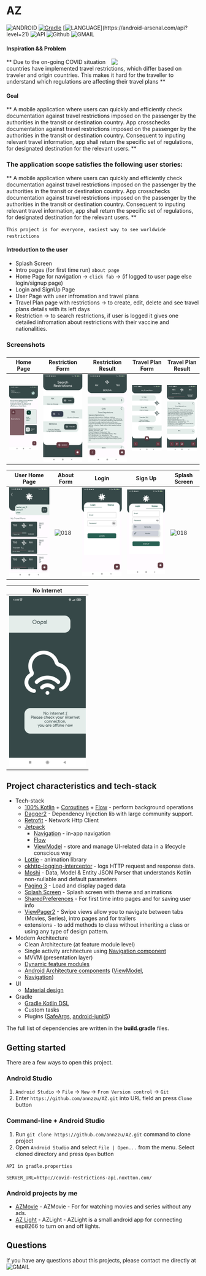 # AZ

![ANDROID](https://badgen.net/badge/OS/Android?icon=https://raw.githubusercontent.com/androiddevnotes/awesome-android-kotlin-apps/master/assets/android.svg&color=3ddc84)
[![Gradle](https://img.shields.io/badge/gradle-7.0.2-blue.svg)](https://lv.binarybabel.org/catalog/gradle/latest)
[![LANGUAGE](https://badgen.net/badge/language/Kotlin?)](https://android-arsenal.com/api?level=21)
![API](https://img.shields.io/badge/API-21%2B-blue.svg?style=flat)
![Github](https://img.shields.io/badge/GitHub-annzzu-blue.svg?style=flat)
![GMAIL](https://img.shields.io/badge/Gmail-anaz.zurabashvili@gmail.com-blue.svg?style=flat)
#### Inspiration && Problem
<img width="230" align="right"  src="screenshots/demo.gif"/>
** Due to the on-going COVID situation countries have implemented travel restrictions,
which differ based on traveler and origin countries. This makes it hard for the traveller 
to understand which regulations are affecting their travel plans **

#### Goal

** A mobile application where users can quickly and efficiently check documentation
against travel restrictions imposed on the passenger by the authorities in the transit or
destination country. App crosschecks documentation against travel restrictions
imposed on the passenger by the authorities in the transit or destination country. Consequent
to inputing relevant travel information, app shall return the specific set of regulations, for
designated destination for the relevant users. **

### The application scope satisfies the following user stories:

** A mobile application where users can quickly and efficiently check documentation
against travel restrictions imposed on the passenger by the authorities in the transit or
destination country. App crosschecks documentation against travel restrictions
imposed on the passenger by the authorities in the transit or destination country. Consequent
to inputing relevant travel information, app shall return the specific set of regulations, for
designated destination for the relevant users. **

` This project is for everyone, easiest way to see worldwide restrictions `
#### Introduction to the user

* Splash Screen
* Intro pages (for first time run) `about page`
* Home Page for navigation ->  `click fab` -> (if logged to user page else login/signup page)
* Login and SignUp Page 
* User Page with user infromation and travel plans
* Travel Plan page with restrictions ->  to create, edit, delete and see travel plans details with its left days
* Restriction -> to search restrictions, if user is logged it gives one detailed infromation about restrictions with their vaccine and nationalities.

### Screenshots
###
Home Page | Restriction Form | Restriction Result | Travel Plan Form  | Travel Plan Result
---|---|---|---|---
<img src="screenshots/home.jpg"  width="200" alt="018"/> | <img src="screenshots/restriction_form.jpg"  width="200" alt="018" /> | <img src="screenshots/restriction_result.jpg"  width="200" alt="018" />  | <img src="screenshots/travel_plan_form.jpg"  width="200" alt="018" />| <img src="screenshots/travel_plan.jpg" width="200" alt="018"  /> | 

User Home Page | About Form | Login | Sign Up |Splash Screen
---|---|---|---|---
<img src="screenshots/user_home.jpg"  width="200" alt="018"/> | <img src="screenshots/about.gif"  width="200" alt="018" />| <img src="screenshots/login.jpg"  width="200" alt="018" />| <img src="screenshots/signup.jpg"  width="200" alt="018" />| <img src="screenshots/splash_screen.gif"  width="200" alt="018" />

No Internet | 
---|
<img src="screenshots/no_internet.jpg"  width="200" alt="018"/> | 


## Project characteristics and tech-stack
* Tech-stack
    * [100% Kotlin](https://kotlinlang.org/) + [Coroutines](https://kotlinlang.org/docs/reference/coroutines-overview.html) + [Flow](https://developer.android.com/reference/androidx/constraintlayout/helper/widget/Flow) - perform background operations
    * [Dagger2](https://github.com/google/dagger) - Dependency Injection lib with large community support.
    * [Retrofit](https://square.github.io/retrofit/) - Network Http Client
    * [Jetpack](https://developer.android.com/jetpack)
        * [Navigation](https://developer.android.com/topic/libraries/architecture/navigation/) - in-app navigation
        * [Flow](https://developer.android.com/kotlin/flow) 
        * [ViewModel](https://developer.android.com/topic/libraries/architecture/viewmodel) - store and manage UI-related data in a lifecycle conscious way
    * [Lottie](http://airbnb.io/lottie) - animation library
    * [okhttp-logging-interceptor](https://github.com/square/okhttp/blob/master/okhttp-logging-interceptor/README.md) - logs HTTP request and response data.
    * [Moshi](https://github.com/square/moshi) - Data, Model & Entity JSON Parser that understands Kotlin non-nullable and default parameters
    * [Paging 3](https://developer.android.com/topic/libraries/architecture/paging/v3-migration) -  Load and display paged data
    * [Splash Screen](https://developer.android.com/guide/topics/ui/splash-screen) - Splash screen with theme and animations
    * [SharedPreferences](https://developer.android.com/reference/android/content/SharedPreferences) - For first time intro pages and for saving user info
    * [ViewPager2](https://developer.android.com/jetpack/androidx/releases/viewpager2) - Swipe views allow you to navigate between tabs (Movies, Series), intro pages and for trailers 
    * extensions - to add methods to class without inheriting a class or using any type of design pattern. 
* Modern Architecture
    * Clean Architecture (at feature module level)
    * Single activity architecture using [Navigation component](https://developer.android.com/guide/navigation/navigation-getting-started)
    * MVVM  (presentation layer)
    * [Dynamic feature modules](https://developer.android.com/studio/projects/dynamic-delivery)
    * [Android Architecture components](https://developer.android.com/topic/libraries/architecture) ([ViewModel](https://developer.android.com/topic/libraries/architecture/viewmodel), 
    * [Navigation](https://developer.android.com/jetpack/androidx/releases/navigation))
* UI
    * [Material design](https://material.io/design)
* Gradle
    * [Gradle Kotlin DSL](https://docs.gradle.org/current/userguide/kotlin_dsl.html)
    * Custom tasks
    * Plugins ([SafeArgs](https://developer.android.com/guide/navigation/navigation-pass-data#Safe-args),
      [android-junit5](https://github.com/mannodermaus/android-junit5))

The full list of dependencies are written in the **build.gradle** files.


## Getting started

There are a few ways to open this project.

### Android Studio

1. `Android Studio` -> `File` -> `New` -> `From Version control` -> `Git`
2. Enter `https://github.com/annzzu/AZ.git` into URL field an press `Clone` button

### Command-line + Android Studio

1. Run `git clone https://github.com/annzzu/AZ.git` command to clone project
2. Open `Android Studio` and select `File | Open...` from the menu. Select cloned directory and press `Open` button


`API in gradle.properties`
```gradle.properties
SERVER_URL=http://covid-restrictions-api.noxtton.com/
```


### Android projects by me
- [AZMovie](https://github.com/annzzu/AZMovie) - AZMovie - For  for watching movies and series without any ads.
- [AZ Light](https://github.com/annzzu/AZLight) - AZLight - AZLight is a small android app for connecting esp8266 to turn on and off lights.

## Questions
If you have any questions about this projects, please contact me directly at ![GMAIL](https://img.shields.io/badge/Gmail-anaz.zurabashvili@gmail.com-blue.svg?style=flat)
